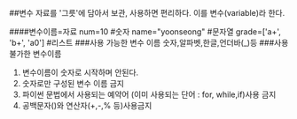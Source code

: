##변수
자료를 '그릇'에 담아서 보관, 사용하면 편리하다. 이를 변수(variable)라 한다.

####변수이름=자료
num=10 #숫자
name="yoonseong" #문자열
grade=['a+', 'b+', 'a0'] #리스트
###사용 가능한 변수 이름
숫자,알파벳,한글,언더바(_)등
###사용 불가한 변수이름
1. 변수이름이 숫자로 시작하며 안된다.
2. 숫자로만 구성된 변수 이름 금지
3. 파이썬 문법에서 사용되는 예약어
(이미 사용되는 단어 : for, while,if)사용 금지
4. 공백문자()와 연산자(+,-,% 등)사용금지
